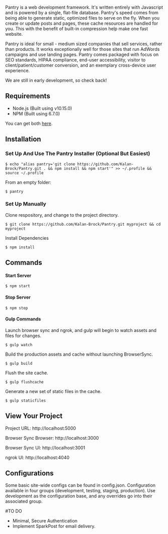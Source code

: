Pantry is a web development framework. It's written entirely with Javascript and is powered by a single, flat-file database. Pantry's speed comes from being able to generate static, optimized files to serve on the fly. When you create or update posts and pages, these cache resources are handled for you. This with the benefit of built-in compression help make one fast website.

Pantry is ideal for small - medium sized companies that sell services, rather than products.  It works exceptionally well for those sites that run AdWords campaigns and use landing pages. Pantry comes packaged with focus on SEO standards, HIPAA compliance, end-user accessibility, visitor to client/patient/customer conversion, and an exemplary cross-device user experience.

We are still in early development, so check back!

## Requirements
- Node.js (Built using v10.15.0)
- NPM (Built using 6.7.0)

You can get both [here](https://nodejs.org).


## Installation
### Set Up And Use The Pantry Installer (Optional But Easiest)

```
$ echo "alias pantry='git clone https://github.com/Kalan-Brock/Pantry.git . && npm install && npm start'" >> ~/.profile && source ~/.profile
```

From an empty folder:

```
$ pantry
```

### Set Up Manually

Clone respository, and change to the project directory.

```
$ git clone https://github.com/Kalan-Brock/Pantry.git myproject && cd myproject
```

Install Dependencies
```
$ npm install
```

## Commands

#### Start Server
```
$ npm start
```

#### Stop Server
```
$ npm stop
```

#### Gulp Commands
Launch browser sync and ngrok, and gulp will begin to watch assets and files for changes.

```
$ gulp watch
```

Build the production assets and cache without launching BrowserSync.

```
$ gulp build
```

Flush the site cache.

```
$ gulp flushcache
```

Generate a new set of static files in the cache.

```
$ gulp staticfiles
```



## View Your Project

Project URL:  http://localhost:5000

Browser Sync Browser:  http://localhost:3000

Browser Sync UI:  http://localhost:3001

ngrok UI:  http://localhost:4040

## Configurations

Some basic site-wide configs can be found in config.json.  Configuration available in four groups (development, testing, staging, production).  Use development as the configuration base, and any overrides go into their associated group.

#TO DO

- Minimal, Secure Authentication
- Implement SparkPost for email delivery.